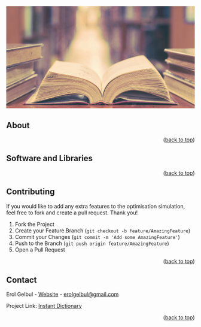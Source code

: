 <div id="top"></div>

<div style="text-align:center"><img src="images/cover.png" /></div>

<!-- ABOUT THE PROJECT -->
## About




<p align="right">(<a href="#top">back to top</a>)</p>


<!-- TECH -->
## Software and Libraries




<p align="right">(<a href="#top">back to top</a>)</p>

<!-- CONTRIBUTING -->
## Contributing

If you would like to add any extra features to the optimisation simulation, feel free to fork and create a pull request. Thank you!

1. Fork the Project
2. Create your Feature Branch (`git checkout -b feature/AmazingFeature`)
3. Commit your Changes (`git commit -m 'Add some AmazingFeature'`)
4. Push to the Branch (`git push origin feature/AmazingFeature`)
5. Open a Pull Request

<p align="right">(<a href="#top">back to top</a>)</p>




<!-- CONTACT -->
## Contact

Erol Gelbul - [Website](http://www.erolgelbul.com) - erolgelbul@gmail.com

Project Link: [Instant Dictionary](https://github.com/ErolGelbul/instant_dictionary)

<p align="right">(<a href="#top">back to top</a>)</p>
